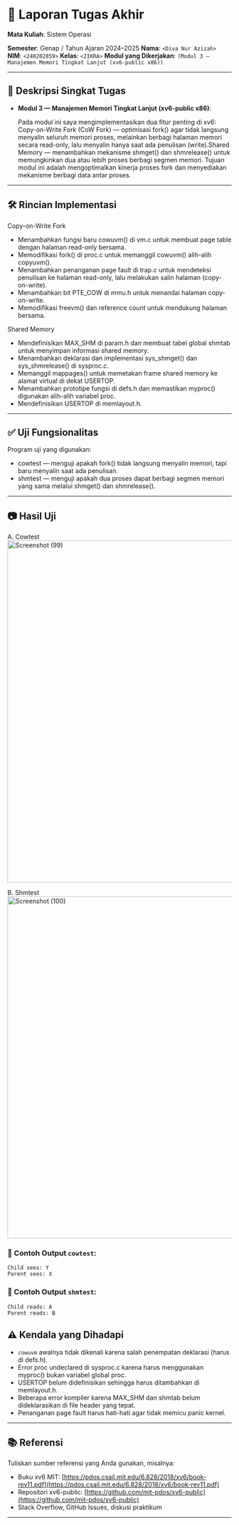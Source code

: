 # 📝 Laporan Tugas Akhir

**Mata Kuliah**: Sistem Operasi

**Semester**: Genap / Tahun Ajaran 2024–2025
**Nama**: `<Diva Nur Azizah>`
**NIM**: `<240202859>`
**Kelas**: `<2IKRA>`
**Modul yang Dikerjakan**:
`(Modul 3 — Manajemen Memori Tingkat Lanjut (xv6-public x86))`

---

## 📌 Deskripsi Singkat Tugas

* **Modul 3 — Manajemen Memori Tingkat Lanjut (xv6-public x86)**:


  Pada modul ini saya mengimplementasikan dua fitur penting di xv6:
Copy-on-Write Fork (CoW Fork) — optimisasi fork() agar tidak langsung menyalin seluruh memori proses, melainkan berbagi halaman memori secara read-only, lalu menyalin hanya saat ada penulisan (write).Shared Memory — menambahkan mekanisme shmget() dan shmrelease() untuk memungkinkan dua atau lebih proses berbagi segmen memori.
Tujuan modul ini adalah mengoptimalkan kinerja proses fork dan menyediakan mekanisme berbagi data antar proses.
---

## 🛠️ Rincian Implementasi

Copy-on-Write Fork
* Menambahkan fungsi baru cowuvm() di vm.c untuk membuat page table dengan halaman read-only bersama.
* Memodifikasi fork() di proc.c untuk memanggil cowuvm() alih-alih copyuvm().
* Menambahkan penanganan page fault di trap.c untuk mendeteksi penulisan ke halaman read-only, lalu melakukan salin halaman (copy-on-write).
* Menambahkan bit PTE_COW di mmu.h untuk menandai halaman copy-on-write.
* Memodifikasi freevm() dan reference count untuk mendukung halaman bersama.

Shared Memory
* Mendefinisikan MAX_SHM di param.h dan membuat tabel global shmtab untuk menyimpan informasi shared memory.
* Menambahkan deklarasi dan implementasi sys_shmget() dan sys_shmrelease() di sysproc.c.
* Memanggil mappages() untuk memetakan frame shared memory ke alamat virtual di dekat USERTOP.
* Menambahkan prototipe fungsi di defs.h dan memastikan myproc() digunakan alih-alih variabel proc.
* Mendefinisikan USERTOP di memlayout.h.
---

## ✅ Uji Fungsionalitas

Program uji yang digunakan:

* cowtest — menguji apakah fork() tidak langsung menyalin memori, tapi baru menyalin saat ada penulisan.
* shmtest — menguji apakah dua proses dapat berbagi segmen memori yang sama melalui shmget() dan shmrelease().

---

## 📷 Hasil Uji
A. Cowtest
<img width="1366" height="768" alt="Screenshot (99)" src="https://github.com/user-attachments/assets/d0533a28-b2bf-4868-932a-4cdf8d2c43aa" />

B. Shmtest
<img width="1366" height="768" alt="Screenshot (100)" src="https://github.com/user-attachments/assets/6aa36f93-d793-4f89-9fcf-869486df2bab" />


### 📍 Contoh Output `cowtest`:

```
Child sees: Y
Parent sees: X
```

### 📍 Contoh Output `shmtest`:

```
Child reads: A
Parent reads: B
```

## ⚠️ Kendala yang Dihadapi



* `cowuvm` awalnya tidak dikenali karena salah penempatan deklarasi (harus di defs.h).
* Error proc undeclared di sysproc.c karena harus menggunakan myproc() bukan variabel global proc.
* USERTOP belum didefinisikan sehingga harus ditambahkan di memlayout.h.
* Beberapa error kompiler karena MAX_SHM dan shmtab belum dideklarasikan di file header yang tepat.
* Penanganan page fault harus hati-hati agar tidak memicu panic kernel.


---

## 📚 Referensi

Tuliskan sumber referensi yang Anda gunakan, misalnya:

* Buku xv6 MIT: [https://pdos.csail.mit.edu/6.828/2018/xv6/book-rev11.pdf](https://pdos.csail.mit.edu/6.828/2018/xv6/book-rev11.pdf)
* Repositori xv6-public: [https://github.com/mit-pdos/xv6-public](https://github.com/mit-pdos/xv6-public)
* Stack Overflow, GitHub Issues, diskusi praktikum

---
